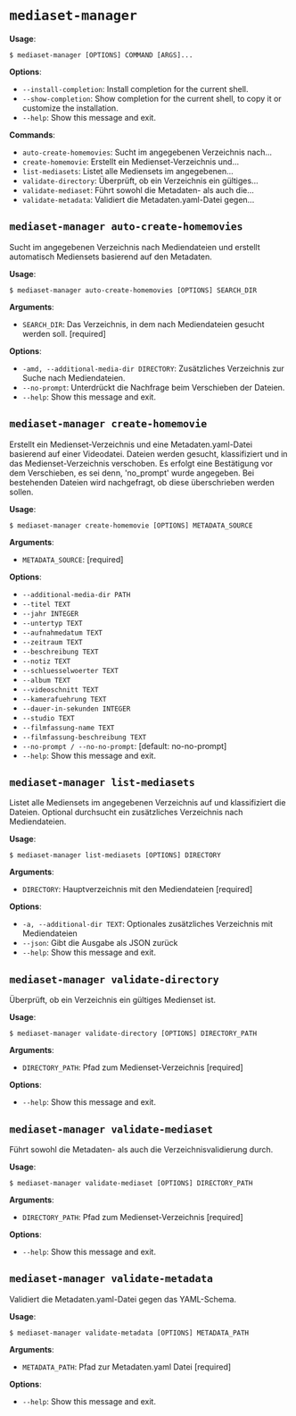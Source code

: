 # `mediaset-manager`

**Usage**:

```console
$ mediaset-manager [OPTIONS] COMMAND [ARGS]...
```

**Options**:

* `--install-completion`: Install completion for the current shell.
* `--show-completion`: Show completion for the current shell, to copy it or customize the installation.
* `--help`: Show this message and exit.

**Commands**:

* `auto-create-homemovies`: Sucht im angegebenen Verzeichnis nach...
* `create-homemovie`: Erstellt ein Medienset-Verzeichnis und...
* `list-mediasets`: Listet alle Mediensets im angegebenen...
* `validate-directory`: Überprüft, ob ein Verzeichnis ein gültiges...
* `validate-mediaset`: Führt sowohl die Metadaten- als auch die...
* `validate-metadata`: Validiert die Metadaten.yaml-Datei gegen...

## `mediaset-manager auto-create-homemovies`

Sucht im angegebenen Verzeichnis nach Mediendateien und erstellt automatisch Mediensets basierend auf den Metadaten.

**Usage**:

```console
$ mediaset-manager auto-create-homemovies [OPTIONS] SEARCH_DIR
```

**Arguments**:

* `SEARCH_DIR`: Das Verzeichnis, in dem nach Mediendateien gesucht werden soll.  [required]

**Options**:

* `-amd, --additional-media-dir DIRECTORY`: Zusätzliches Verzeichnis zur Suche nach Mediendateien.
* `--no-prompt`: Unterdrückt die Nachfrage beim Verschieben der Dateien.
* `--help`: Show this message and exit.

## `mediaset-manager create-homemovie`

Erstellt ein Medienset-Verzeichnis und eine Metadaten.yaml-Datei basierend auf einer Videodatei.
Dateien werden gesucht, klassifiziert und in das Medienset-Verzeichnis verschoben.
Es erfolgt eine Bestätigung vor dem Verschieben, es sei denn, 'no_prompt' wurde angegeben.
Bei bestehenden Dateien wird nachgefragt, ob diese überschrieben werden sollen.

**Usage**:

```console
$ mediaset-manager create-homemovie [OPTIONS] METADATA_SOURCE
```

**Arguments**:

* `METADATA_SOURCE`: [required]

**Options**:

* `--additional-media-dir PATH`
* `--titel TEXT`
* `--jahr INTEGER`
* `--untertyp TEXT`
* `--aufnahmedatum TEXT`
* `--zeitraum TEXT`
* `--beschreibung TEXT`
* `--notiz TEXT`
* `--schluesselwoerter TEXT`
* `--album TEXT`
* `--videoschnitt TEXT`
* `--kamerafuehrung TEXT`
* `--dauer-in-sekunden INTEGER`
* `--studio TEXT`
* `--filmfassung-name TEXT`
* `--filmfassung-beschreibung TEXT`
* `--no-prompt / --no-no-prompt`: [default: no-no-prompt]
* `--help`: Show this message and exit.

## `mediaset-manager list-mediasets`

Listet alle Mediensets im angegebenen Verzeichnis auf und klassifiziert die Dateien.
Optional durchsucht ein zusätzliches Verzeichnis nach Mediendateien.

**Usage**:

```console
$ mediaset-manager list-mediasets [OPTIONS] DIRECTORY
```

**Arguments**:

* `DIRECTORY`: Hauptverzeichnis mit den Mediendateien  [required]

**Options**:

* `-a, --additional-dir TEXT`: Optionales zusätzliches Verzeichnis mit Mediendateien
* `--json`: Gibt die Ausgabe als JSON zurück
* `--help`: Show this message and exit.

## `mediaset-manager validate-directory`

Überprüft, ob ein Verzeichnis ein gültiges Medienset ist.

**Usage**:

```console
$ mediaset-manager validate-directory [OPTIONS] DIRECTORY_PATH
```

**Arguments**:

* `DIRECTORY_PATH`: Pfad zum Medienset-Verzeichnis  [required]

**Options**:

* `--help`: Show this message and exit.

## `mediaset-manager validate-mediaset`

Führt sowohl die Metadaten- als auch die Verzeichnisvalidierung durch.

**Usage**:

```console
$ mediaset-manager validate-mediaset [OPTIONS] DIRECTORY_PATH
```

**Arguments**:

* `DIRECTORY_PATH`: Pfad zum Medienset-Verzeichnis  [required]

**Options**:

* `--help`: Show this message and exit.

## `mediaset-manager validate-metadata`

Validiert die Metadaten.yaml-Datei gegen das YAML-Schema.

**Usage**:

```console
$ mediaset-manager validate-metadata [OPTIONS] METADATA_PATH
```

**Arguments**:

* `METADATA_PATH`: Pfad zur Metadaten.yaml Datei  [required]

**Options**:

* `--help`: Show this message and exit.
